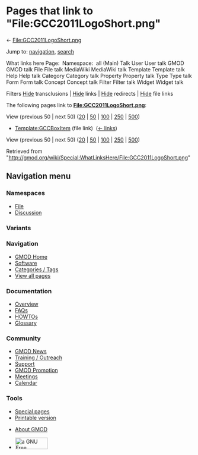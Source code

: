 <div id="mw-page-base" class="noprint">

</div>

<div id="mw-head-base" class="noprint">

</div>

<div id="content" class="mw-body" role="main">

<span id="top"></span>

<div id="mw-js-message" style="display:none;">

</div>



# <span dir="auto">Pages that link to "File:GCC2011LogoShort.png"</span>

<div id="bodyContent">

<div id="contentSub">

←
[File:GCC2011LogoShort.png](/wiki/File:GCC2011LogoShort.png "File:GCC2011LogoShort.png")

</div>

<div id="jump-to-nav" class="mw-jump">

Jump to: [navigation](#mw-navigation), [search](#p-search)

</div>

<div id="mw-content-text">

What links here Page:  Namespace:  all (Main) Talk User User talk GMOD
GMOD talk File File talk MediaWiki MediaWiki talk Template Template talk
Help Help talk Category Category talk Property Property talk Type Type
talk Form Form talk Concept Concept talk Filter Filter talk Widget
Widget talk

Filters
[Hide](/mediawiki/index.php?title=Special:WhatLinksHere/File:GCC2011LogoShort.png&hidetrans=1 "Special:WhatLinksHere/File:GCC2011LogoShort.png")
transclusions \|
[Hide](/mediawiki/index.php?title=Special:WhatLinksHere/File:GCC2011LogoShort.png&hidelinks=1 "Special:WhatLinksHere/File:GCC2011LogoShort.png")
links \|
[Hide](/mediawiki/index.php?title=Special:WhatLinksHere/File:GCC2011LogoShort.png&hideredirs=1 "Special:WhatLinksHere/File:GCC2011LogoShort.png")
redirects \|
[Hide](/mediawiki/index.php?title=Special:WhatLinksHere/File:GCC2011LogoShort.png&hideimages=1 "Special:WhatLinksHere/File:GCC2011LogoShort.png")
file links

The following pages link to
**[File:GCC2011LogoShort.png](/wiki/File:GCC2011LogoShort.png "File:GCC2011LogoShort.png")**:

View (previous 50 \| next 50)
([20](/mediawiki/index.php?title=Special:WhatLinksHere/File:GCC2011LogoShort.png&limit=20 "Special:WhatLinksHere/File:GCC2011LogoShort.png")
\|
[50](/mediawiki/index.php?title=Special:WhatLinksHere/File:GCC2011LogoShort.png&limit=50 "Special:WhatLinksHere/File:GCC2011LogoShort.png")
\|
[100](/mediawiki/index.php?title=Special:WhatLinksHere/File:GCC2011LogoShort.png&limit=100 "Special:WhatLinksHere/File:GCC2011LogoShort.png")
\|
[250](/mediawiki/index.php?title=Special:WhatLinksHere/File:GCC2011LogoShort.png&limit=250 "Special:WhatLinksHere/File:GCC2011LogoShort.png")
\|
[500](/mediawiki/index.php?title=Special:WhatLinksHere/File:GCC2011LogoShort.png&limit=500 "Special:WhatLinksHere/File:GCC2011LogoShort.png"))

- [Template:GCCBoxItem](/wiki/Template:GCCBoxItem "Template:GCCBoxItem")
  (file link) ‎ <span class="mw-whatlinkshere-tools">([←
  links](/mediawiki/index.php?title=Special:WhatLinksHere&target=Template%3AGCCBoxItem "Special:WhatLinksHere"))</span>

View (previous 50 \| next 50)
([20](/mediawiki/index.php?title=Special:WhatLinksHere/File:GCC2011LogoShort.png&limit=20 "Special:WhatLinksHere/File:GCC2011LogoShort.png")
\|
[50](/mediawiki/index.php?title=Special:WhatLinksHere/File:GCC2011LogoShort.png&limit=50 "Special:WhatLinksHere/File:GCC2011LogoShort.png")
\|
[100](/mediawiki/index.php?title=Special:WhatLinksHere/File:GCC2011LogoShort.png&limit=100 "Special:WhatLinksHere/File:GCC2011LogoShort.png")
\|
[250](/mediawiki/index.php?title=Special:WhatLinksHere/File:GCC2011LogoShort.png&limit=250 "Special:WhatLinksHere/File:GCC2011LogoShort.png")
\|
[500](/mediawiki/index.php?title=Special:WhatLinksHere/File:GCC2011LogoShort.png&limit=500 "Special:WhatLinksHere/File:GCC2011LogoShort.png"))

</div>

<div class="printfooter">

Retrieved from
"<http://gmod.org/wiki/Special:WhatLinksHere/File:GCC2011LogoShort.png>"

</div>

<div id="catlinks" class="catlinks catlinks-allhidden">

</div>

<div class="visualClear">

</div>

</div>

</div>

<div id="mw-navigation">

## Navigation menu

<div id="mw-head">



<div id="left-navigation">

<div id="p-namespaces" class="vectorTabs" role="navigation"
aria-labelledby="p-namespaces-label">

### Namespaces

- <span id="ca-nstab-image"><a href="/wiki/File:GCC2011LogoShort.png" accesskey="c"
  title="View the file page [c]">File</a></span>
- <span id="ca-talk"><a
  href="/mediawiki/index.php?title=File_talk:GCC2011LogoShort.png&amp;action=edit&amp;redlink=1"
  accesskey="t"
  title="Discussion about the content page [t]">Discussion</a></span>

</div>

<div id="p-variants" class="vectorMenu emptyPortlet" role="navigation"
aria-labelledby="p-variants-label">

### 

### Variants[](#)

<div class="menu">

</div>

</div>

</div>

<div id="right-navigation">





</div>



</div>

</div>

</div>

<div id="mw-panel">

<div id="p-logo" role="banner">

<a href="/wiki/Main_Page"
style="background-image: url(http://gmod.org/images/GMOD-cogs.png);"
title="Visit the main page"></a>

</div>

<div id="p-Navigation" class="portal" role="navigation"
aria-labelledby="p-Navigation-label">

### Navigation

<div class="body">

- <span id="n-GMOD-Home">[GMOD Home](/wiki/Main_Page)</span>
- <span id="n-Software">[Software](/wiki/GMOD_Components)</span>
- <span id="n-Categories-.2F-Tags">[Categories /
  Tags](/wiki/Categories)</span>
- <span id="n-View-all-pages">[View all
  pages](/wiki/Special:AllPages)</span>

</div>

</div>

<div id="p-Documentation" class="portal" role="navigation"
aria-labelledby="p-Documentation-label">

### Documentation

<div class="body">

- <span id="n-Overview">[Overview](/wiki/Overview)</span>
- <span id="n-FAQs">[FAQs](/wiki/Category:FAQ)</span>
- <span id="n-HOWTOs">[HOWTOs](/wiki/Category:HOWTO)</span>
- <span id="n-Glossary">[Glossary](/wiki/Glossary)</span>

</div>

</div>

<div id="p-Community" class="portal" role="navigation"
aria-labelledby="p-Community-label">

### Community

<div class="body">

- <span id="n-GMOD-News">[GMOD News](/wiki/GMOD_News)</span>
- <span id="n-Training-.2F-Outreach">[Training /
  Outreach](/wiki/Training_and_Outreach)</span>
- <span id="n-Support">[Support](/wiki/Support)</span>
- <span id="n-GMOD-Promotion">[GMOD
  Promotion](/wiki/GMOD_Promotion)</span>
- <span id="n-Meetings">[Meetings](/wiki/Meetings)</span>
- <span id="n-Calendar">[Calendar](/wiki/Calendar)</span>

</div>

</div>

<div id="p-tb" class="portal" role="navigation"
aria-labelledby="p-tb-label">

### Tools

<div class="body">

- <span id="t-specialpages"><a href="/wiki/Special:SpecialPages" accesskey="q"
  title="A list of all special pages [q]">Special pages</a></span>
- <span id="t-print"><a
  href="/mediawiki/index.php?title=Special:WhatLinksHere/File:GCC2011LogoShort.png&amp;printable=yes"
  rel="alternate" accesskey="p"
  title="Printable version of this page [p]">Printable version</a></span>

</div>

</div>

</div>

</div>

<div id="footer" role="contentinfo">

- <span id="footer-places-about">[About
  GMOD](/wiki/GMOD:About "GMOD:About")</span>

<!-- -->

- <span id="footer-copyrightico">[<img src="http://www.gnu.org/graphics/gfdl-logo-small.png" width="88"
  height="31" alt="a GNU Free Documentation License" />](http://www.gnu.org/licenses/fdl-1.3.html)</span>


<div style="clear:both">

</div>

</div>
